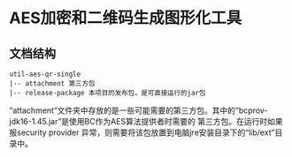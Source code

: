 # AES加密和二维码生成图形化工具


## 文档结构

```
util-aes-qr-single
|-- attachment 第三方包
|-- release-package 本项目的发布包，是可直接运行的jar包

```
“attachment”文件夹中存放的是一些可能需要的第三方包。其中的“bcprov-jdk16-1.45.jar”是使用BC作为AES算法提供者时需要的
第三方包。在运行时如果报security provider 异常，则需要将该包放置到电脑jre安装目录下的“lib/ext”目录中。